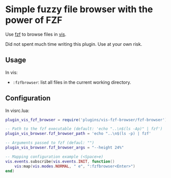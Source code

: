 # Simple fuzzy file browser with the power of FZF

Use [fzf](https://github.com/junegunn/fzf) to browse files in [vis](https://github.com/martanne/vis).

Did not spent much time writing this plugin. Use at your own risk.

## Usage

In vis:
- `:fzfbrowser`: list all files in the current working directory.

## Configuration

In visrc.lua:

```lua
plugin_vis_fzf_browser = require('plugins/vis-fzf-browser/fzf-browser')

-- Path to the fzf executable (default: 'echo "..\n$(ls -Ap)" | fzf')
plugin_vis_browser.fzf_browser_path = 'echo "..\n$(ls -p) | fzf'

-- Arguments passed to fzf (defaul: "")
plugin_vis_browser.fzf_browser_args = "--height 24%"

-- Mapping configuration example (<Space>e)
vis.events.subscribe(vis.events.INIT, function()
    vis:map(vis.modes.NORMAL, " e", ":fzfbrowser<Enter>")
end)
```
